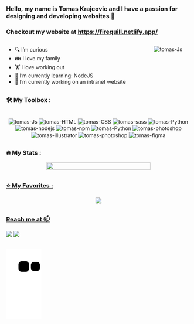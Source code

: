 ### Hello, my name is Tomas Krajcovic and I have a passion for designing and developing websites 👋
### Checkout my website at https://firequill.netlify.app/

##

<img align="right" height="20%" width="20%" alt="tomas-Js" src="https://media.giphy.com/media/dWesBcTLavkZuG35MI/giphy.gif">

- 🔍 I’m curious
- 👪 I love my family
- 🏋️ I love working out
- 🌱 I’m currently learning: NodeJS
- 🔭 I’m currently working on an intranet website

##

### 🛠️ My Toolbox :
<div align="center" style="display: inline_block"><br>
   <img align="center" alt="tomas-Js" height="30" width="40" src="https://cdn.jsdelivr.net/gh/devicons/devicon/icons/javascript/javascript-original.svg">
  <img align="center" alt="tomas-HTML" height="30" width="40" src="https://cdn.jsdelivr.net/gh/devicons/devicon/icons/html5/html5-original.svg">
  <img align="center" alt="tomas-CSS" height="30" width="40" src="https://cdn.jsdelivr.net/gh/devicons/devicon/icons/css3/css3-original.svg">
  <img align="center" alt="tomas-sass" height="30" width="40" src="https://cdn.jsdelivr.net/gh/devicons/devicon/icons/sass/sass-original.svg">
  <img align="center" alt="tomas-Python" height="30" width="40" src="https://cdn.jsdelivr.net/gh/devicons/devicon/icons/python/python-original.svg">
  <img align="center" alt="tomas-nodejs" height="50" width="40" src="https://cdn.jsdelivr.net/gh/devicons/devicon/icons/nodejs/nodejs-original.svg">
   <img align="center" alt="tomas-npm" height="30" width="40" src="https://cdn.jsdelivr.net/gh/devicons/devicon/icons/npm/npm-original-wordmark.svg">
  <img align="center" alt="tomas-Python" height="30" width="40" src="https://cdn.jsdelivr.net/gh/devicons/devicon/icons/git/git-original.svg">
     <img align="center" alt="tomas-photoshop" height="30" width="40" src="https://cdn.jsdelivr.net/gh/devicons/devicon/icons/photoshop/photoshop-plain.svg">
   <img align="center" alt="tomas-illustrator" height="30" width="40" src="https://cdn.jsdelivr.net/gh/devicons/devicon/icons/illustrator/illustrator-plain.svg">
   <img align="center" alt="tomas-photoshop" height="30" width="40" src="https://cdn.jsdelivr.net/gh/devicons/devicon/icons/vscode/vscode-original.svg">
   <img align="center" alt="tomas-figma" height="30" width="40" src="https://cdn.jsdelivr.net/gh/devicons/devicon/icons/figma/figma-original.svg">
</div>

##
### 🔥 My Stats :
<div align="center">
  <a href="https://github.com/CodeD3vil">
  <img height="50%" width="75%" src="https://github-readme-stats.vercel.app/api?username=CodeD3vil&show_icons=true&theme=onedark&include_all_commits=true&count_private=true">
</div>  
  
  ##
### ⭐ My Favorites :
<div align="center">
  <a href="https://github.com/CodeD3vil">
  <img height="50%" src="https://github-readme-stats.vercel.app/api/top-langs/?username=coded3vil&theme=onedark">
</div>
   
   ##
### Reach me at 📫
<div> 
  <a href = "mailto:tomaskrajcovic@gmail.com"><img src="https://img.shields.io/badge/-Gmail-%23333?style=for-the-badge&logo=gmail&logoColor=white" target="_blank"></a>
   <a href = "https://www.facebook.com/firequill"><img src="https://img.shields.io/badge/Facebook-1877F2?style=for-the-badge&logo=facebook&logoColor=white" target="_blank"></a>
</div>
   
   ## 
   
   ![Snake animation](https://github.com/CodeD3vil/CodeD3vil/blob/output/github-contribution-grid-snake.svg)

